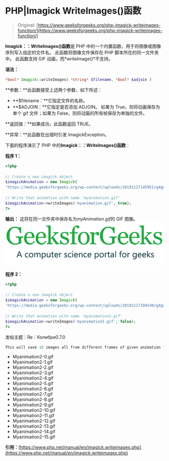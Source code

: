 # PHP|Imagick WriteImages()函数

> Original: [https://www.geeksforgeeks.org/php-imagick-writeimages-function/](https://www.geeksforgeeks.org/php-imagick-writeimages-function/)

**Imagick：：WriteImages()函数**是 PHP 中的一个内置函数，用于将图像或图像序列写入指定的文件名。 此函数将图像文件保存在 PHP 脚本所在的同一文件夹中。 此函数支持 GIF 动画，而*writeImage()*不支持。

**语法：**

```php
*bool* Imagick::writeImages( *string* $filename, *bool* $adjoin )
```

**参数：**此函数接受上述两个参数，如下所述：

*   **$filename：**它指定文件的名称。
*   **$ADJOIN：**它指定是否添加 ADJOIN。 如果为 True，则将动画保存为单个 gif 文件；如果为 False，则将动画的所有帧保存为单独的文件。

**返回值：**如果成功，此函数返回 TRUE。

**异常：**此函数在出错时引发 ImagickException。

下面的程序演示了 PHP 中的**Imagick：：WriteImages()函数**：

**程序 1：**

```php
<?php 

// Create a new imagick object 
$imagickAnimation = new Imagick(
'https://media.geeksforgeeks.org/wp-content/uploads/20191117145951/g4gnaimation1.gif'); 

// Write that animation with name 'myanimation.gif'
$imagickAnimation->writeImages('myanimation.gif', true);
?>
```

**输出：**
这将在同一文件夹中保存名为*myAnimation.gif*的 GIF 图像。
![](img/9ed9dcd468491cbaf0ccc0c5e035eef6.png)

**程序 2：**

```php
<?php 

// Create a new imagick object 
$imagickAnimation = new Imagick(
'https://media.geeksforgeeks.org/wp-content/uploads/20191117194549/g4ganimatedcolor.gif'); 

// Write that animation with name 'myanimation2.gif'
$imagickAnimation->writeImages('myanimation2.gif', false);
?>
```

发帖主题：Re：Колибри0.7.0

```php
This will save 16 images all from different frames of given animation file with filenames as:
```

*   Myanimation2-0.gif
*   Myanimation2-1.gif
*   Myanimation2-2.gif
*   Myanimation2-3.gif
*   Myanimation2-4.gif
*   Myanimation2-5.gif
*   Myanimation2-6.gif
*   Myanimation2-7.gif
*   Myanimation2-8.gif
*   Myanimation2-9.gif
*   Myanimation2-10.gif
*   Myanimation2-11.gif
*   Myanimation2-12.gif
*   Myanimation2-13.gif
*   Myanimation2-14.gif
*   Myanimation2-15.gif

**引用：**[https://www.php.net/manual/en/imagick.writeimages.php](https://www.php.net/manual/en/imagick.writeimages.php)